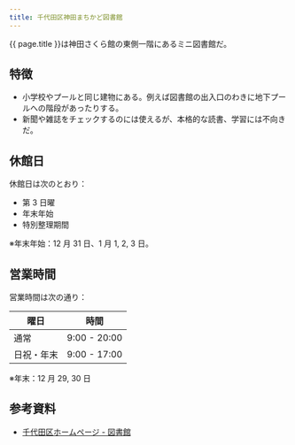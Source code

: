 ```yaml
---
title: 千代田区神田まちかど図書館
---
```


{{ page.title }}は神田さくら館の東側一階にあるミニ図書館だ。

## 特徴

* 小学校やプールと同じ建物にある。例えば図書館の出入口のわきに地下プールへの階段があったりする。
* 新聞や雑誌をチェックするのには使えるが、本格的な読書、学習には不向きだ。

## 休館日

休館日は次のとおり：

* 第 3 日曜
* 年末年始
* 特別整理期間

※年末年始：12 月 31 日、1 月 1, 2, 3 日。

## 営業時間

営業時間は次の通り：

| 曜日       | 時間          |
| ---------- | ------------- |
| 通常       | 9:00 - 20:00 |
| 日祝・年末 | 9:00 - 17:00 |

※年末：12 月 29, 30 日

## 参考資料

* [千代田区ホームページ - 図書館](http://www.city.chiyoda.lg.jp/koho/bunka/bunka/toshokan/)
